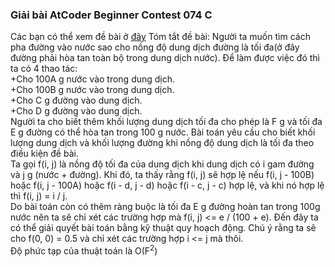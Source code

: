 ﻿### Giải bài AtCoder Beginner Contest 074 C
Các bạn có thể xem đề bài ở [đây]([https://atcoder.jp/contests/abc074/tasks/arc083_a](https://atcoder.jp/contests/abc074/tasks/arc083_a))
Tóm tắt đề bài: Người ta muốn tìm cách pha đường vào nước sao cho nồng độ dung dịch đường là tối đa(ở đây đường phải hòa tan toàn bộ trong dung dịch nước). Để làm được việc đó thì ta có 4 thao tác:<br/>
+Cho 100A g nước vào trong dung dịch.<br />
+Cho 100B g nước vào trong dung dịch.<br />
+Cho C g đường vào dung dịch.<br />
+Cho D g đường vào dung dịch.<br />
Người ta cho biết thêm khối lượng dung dịch tối đa cho phép là F g và tối đa E g đường có thể hòa tan trong 100 g nước.
Bài toán yêu cầu cho biết khối lượng dung dịch và khối lượng đường khi nồng độ dung dịch là tối đa theo điều kiện đề bài.<br />
Ta gọi f(i, j) là nồng độ tối đa của dung dịch khi dung dịch có i gam đường và j g (nước + đường). Khi đó, ta thấy rằng f(i, j) sẽ hợp lệ nếu f(i, j - 100B) hoặc f(i, j - 100A) hoặc f(i - d, j - d) hoặc f(i - c, j - c) hợp lệ, và khi nó hợp lệ thì f(i, j) = i / j.<br />
Do bài toán còn có thêm ràng buộc là tối đa E g đường hoàn tan trong 100g nước nên ta sẽ chỉ xét các trường hợp mà f(i, j) <= e / (100 + e).
Đến đây ta có thể giải quyết bài toán bằng kỹ thuật quy hoạch động. Chú ý rằng ta sẽ cho f(0, 0) = 0.5 và chỉ xét các trường hợp i <= j mà thôi.<br />
Độ phức tạp của thuật toán là O(F<sup>2</sup>)
